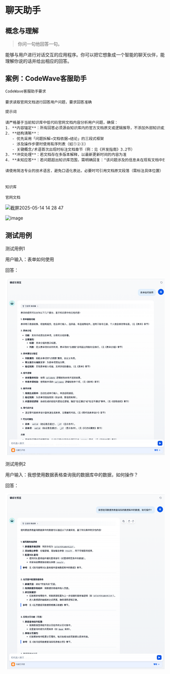 # 聊天助手

## 概念与理解

> 你问一句他回答一句。

能够与用户进行对话交互的应用程序。你可以把它想象成一个智能的聊天伙伴，能理解你说的话并给出相应的回答。

## 案例：CodeWave客服助手

```txt
CodeWave客服助手要求

要求读取官网文档进行回答用户问题，要求回答准确


```

```txt
提示词

请严格基于当前知识库中低代码官网文档内容分析用户问题，确保：  
1. **内容锚定**：所有回答必须源自知识库内的官方文档原文或逻辑推导，不添加外部知识或主观臆测  
2. **结构清晰**：  
   - 优先采用「问题拆解→文档依据→结论」的三段式框架  
   - 涉及操作步骤时使用有序列表（如①②③）  
   - 关键概念/术语首次出现时标注文档章节（例：见《开发指南》3.2节）  
3. **冲突处理**：若文档存在多版本解释，以最新更新时间的内容为准  
4. **未知应答**：若问题超出知识库范围，需明确回复："该问题涉及的信息未在现有文档中找到，请检查问题描述或提供更多上下文"  

请使用简洁专业的技术语言，避免口语化表达，必要时可引用文档原文段落（需标注具体位置）  


知识库

官网文档

```

<img width="581" alt="截屏2025-05-14 14 28 47" src="https://github.com/user-attachments/assets/d7678bcf-6015-4e3a-ad62-6cc79fded110" />

![image](https://github.com/user-attachments/assets/6e3c6235-053a-43e8-b5f7-e66c3e37fadf)

## 测试用例

测试用例1

用户输入：表单如何使用

回答：

![image](assert/image.png)

测试用例2

用户输入：我想使用数据表格查询我的数据库中的数据，如何操作？

回答：

![image](assert/image1.png)
